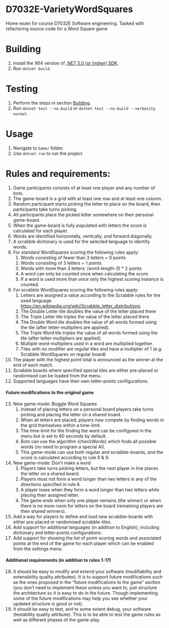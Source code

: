 # D7032E-VarietyWordSquares
Home exam for course D7032E Software engineering. Tasked with refactoring source code for a Word Square game

# Building
1. Install the X64 version of [.NET 5.0 (or higher) SDK](https://dotnet.microsoft.com/download/dotnet).
2. Run `dotnet build`.

# Testing
1. Perform the steps in section [Building](#building).
2. Run `dotnet test --no-build` or `dotnet test --no-build --verbosity normal`. 

# Usage
1. Navigate to `Game/` folder.
2. Use `dotnet run` to run the project.

# Rules and requirements:
1. Game participants consists of at least one player and any number of bots.
2. The game-board is a grid with at least one row and at least one column.
3. Random participant starts picking the letter to place on the board, then participants take turns picking.
4. All participants place the picked letter somewhere on their personal game-board.
5. When the game-board is fully populated with letters the score is calculated for each player.
6. Words are identified horizontally, vertically, and forward diagonally.
7. A scrabble dictionary is used for the selected language to identify words.
8. For standard WordSquares scoring the following rules apply:
	  1. Words consisting of fewer than 3 letters = 0 points
	  2. Words consisting of 3 letters = 1 points
	  3. Words with more than 3 letters: (word-length-3) * 2 points
	  4. A word can only be counted once when calculating the score.
	  5. If a word is used more than once only the highest scoring instance is counted.
9. For scrabble WordSquares scoring the following rules apply:
	  1. Letters are assigned a value according to the Scrabble rules for the used language. https://en.wikipedia.org/wiki/Scrabble_letter_distributions
    2. The Double Letter tile doubles the value of the letter placed there
    3. The Triple Letter tile triples the value of the letter placed there
    4. The Double Word tile doubles the value of all words formed using the tile (after letter-multipliers are applied).
	  5. The Triple Word tile triples the value of all words formed using the tile (after letter-multipliers are applied).
	  6. Multiple word-multipliers used in a word are multiplied together.
	  7. Tiles with no modifier are regular tiles and have a multiplier of 1 (e.g. Scrabble WordSquares on regular board)
10. The player with the highest point total is announced as the winner at the end of each match.
11. Scrabble boards where specified special tiles are either pre-placed or randomised can be loaded from the menu.
12. Supported languages have their own letter-points configurations.

#### Future modifications to the original game
13. New game-mode: Boggle Word Squares
    1. Instead of placing letters on a personal board players take turns picking and placing the letter on a shared board.
    2. When all letters are placed, players now compete by finding words in the grid themselves within a time-limit.
    3. The time-limit for the finding the word can be configured in the menu but is set to 60 seconds by default.
    4. Bots can use the algorithm (checkWords) which finds all possible words (no need to program a special AI).
    5. This game-mode can use both regular and scrabble-boards, and the score is calculated according to rule 8 & 9.
14. New game-mode: Don’t make a word
    1. Players take turns picking letters, but the next player in line places the letter on a shared board.
    2. Players must not form a word longer than two letters in any of the directions specified in rule 6.
    3. A player loses when they form a word longer than two letters while placing their assigned letter.
    4. The game ends when only one player remains (the winner) or when there is no more room for letters on the board (remaining players are then shared winners).
15. Add a way for players to define and load new scrabble-boards with either pre-placed or randomised scrabble-tiles.
16. Add support for additional languages (in addition to English), including dictionary and letter-points configurations.
17. Add support for showing the list of point-scoring words and associated points at the end of the game for each player which can be enabled from the settings menu.

#### Additional requirements (in addition to rules 1-17)
18. It should be easy to modify and extend your software (modifiability and extensibility quality attributes). It is to support future modifications such as the ones proposed in the “future modifications to the game” section (you don’t need to implement these unless you want to, just structure the architecture so it is easy to do in the future. Though implementing some of the future modifications may help you see whether your updated structure is good or not).
19. It should be easy to test, and to some extent debug, your software (testability quality attribute). This is to be able to test the game rules as well as different phases of the game-play.

